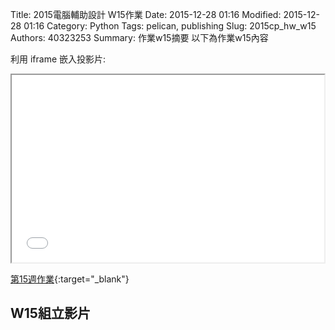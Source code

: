 Title: 2015電腦輔助設計 W15作業
Date: 2015-12-28 01:16
Modified: 2015-12-28 01:16
Category: Python
Tags: pelican, publishing
Slug: 2015cp_hw_w15
Authors: 40323253
Summary: 作業w15摘要
以下為作業w15內容

利用 iframe 嵌入投影片:

<iframe src="simplest15.html" width="500" height="300"></iframe>

[第15週作業](simplest15.html){:target="_blank"}

<h2>W15組立影片</h2>
